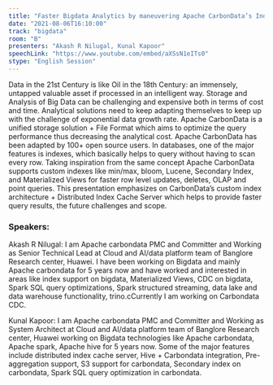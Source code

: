 ```yaml
---
title: "Faster Bigdata Analytics by maneuvering Apache CarbonData’s Indexes"
date: "2021-08-06T16:10:00" 
track: "bigdata"
room: "B"
presenters: "Akash R Nilugal, Kunal Kapoor"
speechLink: "https://www.youtube.com/embed/aXSsN1eITs0"
stype: "English Session"
---
```

Data in the 21st Century is like Oil in the 18th Century: an immensely, untapped valuable asset if processed in an intelligent way. Storage and Analysis of Big Data can be challenging and expensive both in terms of cost and time. Analytical solutions need to keep adapting themselves to keep up with the challenge of exponential data growth rate.
 Apache CarbonData is a unified storage solution + File Format which aims to optimize the query performance thus decreasing the analytical cost. Apache CarbonData has been adapted by 100+ open source users. In databases, one of the major features is indexes, which basically helps to query without having to scan every row. Taking inspiration from the same concept Apache CarbonData supports custom indexes like min/max, bloom, Lucene, Secondary Index, and Materialized Views for faster row level updates, deletes, OLAP and point queries.
 This presentation emphasizes on CarbonData’s custom index architecture + Distributed Index Cache Server which helps to provide faster query results, the future challenges and scope.
 ### Speakers: 
 Akash R Nilugal: I am Apache carbondata PMC and Committer and Working as Senior Technical Lead at Cloud and AI/data platform team of Banglore Research center, Huawei. I have been working on Bigdata and mainly Apache carbondata for 5 years now and have worked and interested in areas like index support on bigdata, Materialized Views, CDC on bigdata, Spark SQL query optimizations, Spark structured streaming, data lake and data warehouse functionality, trino.cCurrently I am working on Carbondata CDC.

Kunal Kapoor: I am Apache carbondata PMC and Committer and Working as System Architect at Cloud and AI/data platform team of Banglore Research center, Huawei working on Bigdata technologies like Apache carbondata, Apache spark, Apache hive  for 5 years now. Some of the major features include distributed index cache server, Hive + Carbondata integration, Pre-aggregation support, S3 support for carbondata, Secondary index on carbondata, Spark SQL query optimization in carbondata.